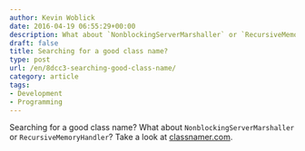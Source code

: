 ```yaml
---
author: Kevin Woblick
date: 2016-04-19 06:55:29+00:00
description: What about `NonblockingServerMarshaller` or `RecursiveMemoryHandler`?
draft: false
title: Searching for a good class name?
type: post
url: /en/8dcc3-searching-good-class-name/
category: article
tags:
- Development
- Programming
---
```


Searching for a good class name? What about `NonblockingServerMarshaller` or `RecursiveMemoryHandler`?
Take a look at [classnamer.com](http://www.classnamer.com/).
